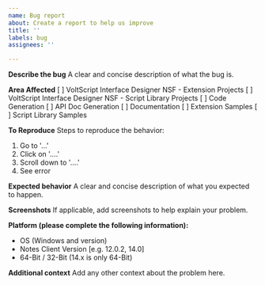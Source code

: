 ```yaml
---
name: Bug report
about: Create a report to help us improve
title: ''
labels: bug
assignees: ''

---
```


**Describe the bug**
A clear and concise description of what the bug is.

**Area Affected**
[ ] VoltScript Interface Designer NSF - Extension Projects
[ ] VoltScript Interface Designer NSF - Script Library Projects
[ ] Code Generation
[ ] API Doc Generation
[ ] Documentation
[ ] Extension Samples
[ ] Script Library Samples

**To Reproduce**
Steps to reproduce the behavior:
1. Go to '...'
2. Click on '....'
3. Scroll down to '....'
4. See error

**Expected behavior**
A clear and concise description of what you expected to happen.

**Screenshots**
If applicable, add screenshots to help explain your problem.

**Platform (please complete the following information):**
 - OS (Windows and version)
 - Notes Client Version [e.g. 12.0.2, 14.0]
 - 64-Bit / 32-Bit (14.x is only 64-Bit)

**Additional context**
Add any other context about the problem here.
